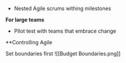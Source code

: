 - Nested Agile scrums withing milestones

**For large teams**
- PIlot test with teams that embrace change

**Controlling Agile

Set boundaries first
![[Budget Boundaries.png]]